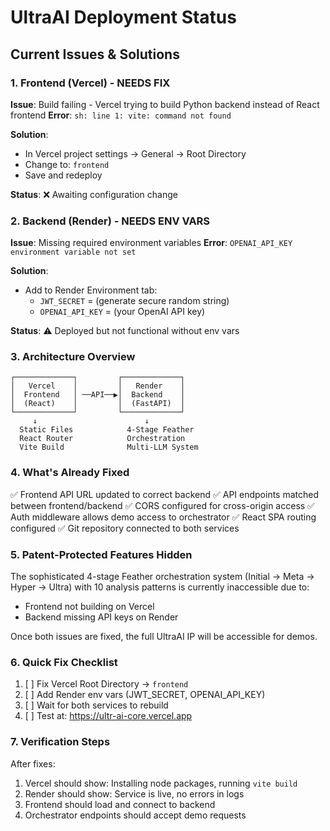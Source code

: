 # UltraAI Deployment Status

## Current Issues & Solutions

### 1. Frontend (Vercel) - NEEDS FIX
**Issue**: Build failing - Vercel trying to build Python backend instead of React frontend
**Error**: `sh: line 1: vite: command not found`

**Solution**: 
- In Vercel project settings → General → Root Directory
- Change to: `frontend`
- Save and redeploy

**Status**: ❌ Awaiting configuration change

### 2. Backend (Render) - NEEDS ENV VARS
**Issue**: Missing required environment variables
**Error**: `OPENAI_API_KEY environment variable not set`

**Solution**:
- Add to Render Environment tab:
  - `JWT_SECRET` = (generate secure random string)
  - `OPENAI_API_KEY` = (your OpenAI API key)

**Status**: ⚠️ Deployed but not functional without env vars

### 3. Architecture Overview

```
┌─────────────┐         ┌─────────────┐
│   Vercel    │         │   Render    │
│  Frontend   │ ──API──▶│  Backend    │
│  (React)    │         │  (FastAPI)  │
└─────────────┘         └─────────────┘
     ↓                        ↓
  Static Files            4-Stage Feather
  React Router            Orchestration
  Vite Build              Multi-LLM System
```

### 4. What's Already Fixed

✅ Frontend API URL updated to correct backend
✅ API endpoints matched between frontend/backend
✅ CORS configured for cross-origin access
✅ Auth middleware allows demo access to orchestrator
✅ React SPA routing configured
✅ Git repository connected to both services

### 5. Patent-Protected Features Hidden

The sophisticated 4-stage Feather orchestration system (Initial → Meta → Hyper → Ultra) with 10 analysis patterns is currently inaccessible due to:
- Frontend not building on Vercel
- Backend missing API keys on Render

Once both issues are fixed, the full UltraAI IP will be accessible for demos.

### 6. Quick Fix Checklist

1. [ ] Fix Vercel Root Directory → `frontend`
2. [ ] Add Render env vars (JWT_SECRET, OPENAI_API_KEY)
3. [ ] Wait for both services to rebuild
4. [ ] Test at: https://ultr-ai-core.vercel.app

### 7. Verification Steps

After fixes:
1. Vercel should show: Installing node packages, running `vite build`
2. Render should show: Service is live, no errors in logs
3. Frontend should load and connect to backend
4. Orchestrator endpoints should accept demo requests